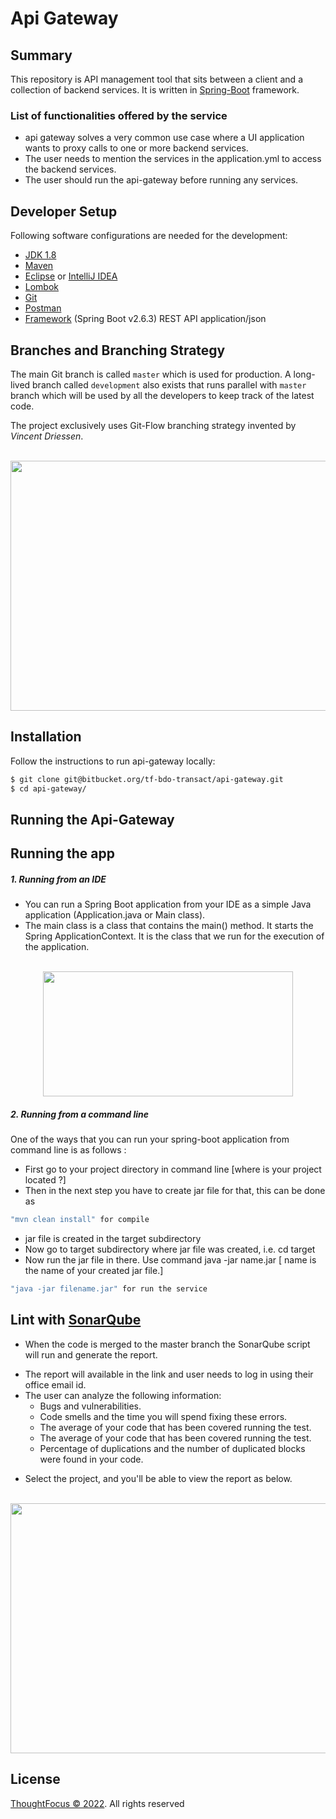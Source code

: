 # Api Gateway

## Summary

This repository is API management tool that sits between a client and a collection of backend services. It is written in [Spring-Boot](https://spring.io/projects/spring-boot) framework. 

### List of functionalities offered by the service
* api gateway solves a very common use case where a UI application wants to proxy calls to one or more backend services.
* The user needs to mention the services in the application.yml to access the backend services.
* The user should run the api-gateway before running any services.

## Developer Setup
Following software configurations are needed for the development:

* [JDK 1.8](https://www.oracle.com/in/java/technologies/javase/javase8-archive-downloads.html) 
* [Maven](http://download.Eclipse.org/technology/m2e/releases/)
* [Eclipse](https://www.eclipse.org/downloads/) or [IntelliJ IDEA](https://www.jetbrains.com/idea/download/#section=windows)
* [Lombok](https://projectlombok.org/download)
* [Git](https://git-scm.com/)
* [Postman](https://www.postman.com/downloads/)
* [Framework](https://spring.io/projects/spring-boot) (Spring Boot v2.6.3) REST API application/json

## Branches and Branching Strategy
The main Git branch is called `master` which is used for production. A long-lived branch called `development` also exists that runs parallel with `master` branch which will be used by all the developers to keep track of the latest code.

The project exclusively uses Git-Flow branching strategy invented by *Vincent Driessen*.
<p  align="center">
<br>
<img  src="https://www.linkpicture.com/q/git-strategy.png"  height="400"  width="600"  />
<br>
</p>

## Installation
Follow the instructions to run api-gateway locally:

```sh
$ git clone git@bitbucket.org/tf-bdo-transact/api-gateway.git
$ cd api-gateway/
```

## Running the Api-Gateway

## Running the app

##### 1. Running from an IDE
* You can run a Spring Boot application from your IDE as a simple Java application (Application.java or Main class).
* The main class is a class that contains the main() method. It starts the Spring ApplicationContext. It is the class that we run     for the execution of the application.
<p  align="center">
<br>
<img  src="https://static.javatpoint.com/springboot/images/run-spring-boot-application2.png"  height="200"  width="400"  />
<br>
</p>

##### 2. Running from a command line
One of the ways that you can run your spring-boot application from command line is as follows :
* First go to your project directory in command line [where is your project located ?]
* Then in the next step you have to create jar file for that, this can be done as

```sh
"mvn clean install" for compile
```
* jar file is created in the target subdirectory
* Now go to target subdirectory where jar file was created, i.e. cd target
* Now run the jar file in there. Use command java -jar name.jar [ name is the name of your created jar file.]

```sh
"java -jar filename.jar" for run the service
```
## Lint with [SonarQube](https://sonar.thoughtfocus.com/sessions/new?return_to=%2F)
* When the code is merged to the master branch the SonarQube script will run and generate the report.               
+ The report will available in the link and user needs to log in using their office email id.
+ The user can analyze the following information:
    + Bugs and vulnerabilities.
    + Code smells and the time you will spend fixing these errors.
    + The average of your code that has been covered running the test.
    + The average of your code that has been covered running the test.
    + Percentage of duplications and the number of duplicated blocks were found in your code.
* Select the project, and you'll be able to view the report as below.
<p  align="center">
<br>
<img  src="https://docs.bitnami.com/images/img/how_to_guides/analyze-projects-sonarqube/initial-metrics-before-add-error.png"  height="400"  width="600"  />
<br>
</p>

## License
[ThoughtFocus © 2022](LICENSE). All rights reserved
